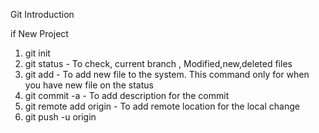 Git Introduction

if New Project

1. git init
2. git status - To check, current branch , Modified,new,deleted files
3. git add - To add new file to the system. This command only for when you have new file on the status
4. git commit -a - To add description for the commit
5. git remote add origin - To add remote location for the local change
6. git push -u origin